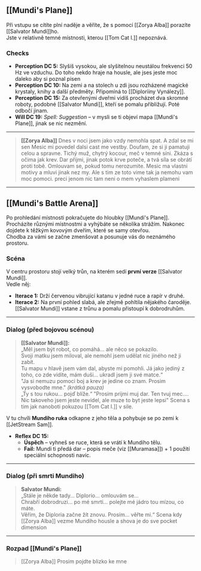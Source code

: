 ## [[Mundi's Plane]]
Při vstupu se cítíte plní naděje a věříte, že s pomocí [[Zorya Alba]] porazíte [[Salvator Mundi]]ho.  
Jste v relativně temné místnosti, kterou [[Tom Cat I.]] nepoznává.
### Checks
- **Perception DC 5:** Slyšíš vysokou, ale slyšitelnou neustálou frekvenci 50 Hz ve vzduchu. Do toho nekdo hraje na housle, ale jses jeste moc daleko aby si poznal pisen
- **Perception DC 10:** Na zemi a na stolech u zdi jsou rozházené magické krystaly, knihy a další předměty. Připomíná to [[Diploriiny Vynálezy]].  
- **Perception DC 15:** Za otevřenými dveřmi vidíš procházet dva skromné roboty, podobné [[Salvator Mundi]], kteří se pomalu přibližují. Poté odbočí jinam.  
- **Will DC 19:** *Spell: Suggestion* – v mysli se ti objeví mapa [[Mundi's Plane]], jinak se nic nezmění.
--- 
> **[[Zorya Alba]]**
> Dnes v noci jsem jako vzdy nemohla spat. A zdal se mi sen
> Mesic mi povedel dalsi cast me vestby. Doufam, ze si ji pamatuji celou a spravne.
> 	Tichý muž, chytrý kocour, meč v temné síni.
> 	Zkáza s očima jak krev.
> 	Dar přijmi, jinak potok krve poteče,
> 	a tvá síla se obrátí proti tobě.
> Omlouvam se, pokud tomu nerozumite. Mesic ma vlastni motivy a mluvi jinak nez my.
> Ale s tim ze toto vime tak ja nemohu vam moc pomoci. preci jenom nic tam neni o mem vyhaslem plameni
---
## [[Mundi's Battle Arena]]
Po prohledání místnosti pokračujete do hloubky [[Mundi's Plane]].  
Procházíte různými místnostmi a vyhýbáte se několika strážím. Nakonec dojdete k těžkým kovovým dveřím, které se samy otevřou.  
Chodba za vámi se začne zmenšovat a posunuje vás do neznámého prostoru.
### Scéna
V centru prostoru stojí velký trůn, na kterém sedí **první verze** [[Salvator Mundi]].  
Vedle něj:
- **Iterace 1:** Drží červenou vibrující katanu v jedné ruce a rapír v druhé.  
- **Iterace 2:** Na první pohled slabá, ale zřejmě pohltila nějakého čaroděje.
[[Salvator Mundi]] vstane z trůnu a pomalu přistoupí k dobrodruhům.
---
### Dialog (před bojovou scénou)
> **[[Salvator Mundi]]:**  
> „Měl jsem být robot, co pomáhá… ale něco se pokazilo.  
> Svoji matku jsem miloval, ale nemohl jsem udělat nic jiného než ji zabít.  
> Tu mapu v hlavě jsem vám dal, abyste mi pomohli. Já jako jediný z toho, co zde vidíte, mám duši… ukradl jsem ji své matce.“  
> "Ja si nemuzu pomoci boj a krev je jedine co znam. Prosim vysvobodte mne."
> *(krátká pauza)*  
> „Ty s tou rukou… pojď blíže.“
> "Prosim prijmi muj dar. Ten tvuj mec.... Nic takoveho jsem jeste nevidel, ale muze to byt jeste lepsi"
> Scena s tim jak nanoboti pokuzou [[Tom Cat I.]] v sile.

V tu chvíli **Mundiho ruka** odkapne z jeho těla a pohybuje se po zemi k [[JetStream Sam]].  
- **Reflex DC 15:**
	- **Úspěch** – vyhneš se ruce, která se vrátí k Mundiho tělu.  
	- **Fail:** Mundi ti předá dar – popis meče (viz [[Muramasa]]) + 1 použití speciální schopnosti navíc.
---
### Dialog (při smrti Mundiho)
> **Salvator Mundi:**  
> „Stále je někde tady… Diplorio… omlouvám se…  
> Chrabří dobrodruzi… po mé smrti… polejte mé jádro tou mízou, co máte.  
> Věřím, že Diploria začne žít znovu. Prosím… věřte mi.“
> Scena kdy [[Zorya Alba]] vezme Mundiho housle a shova je do sve pocket dimension
---
### Rozpad [[Mundi's Plane]]
> [[Zorya Alba]]
> Prosim pojdte blizko ke mne